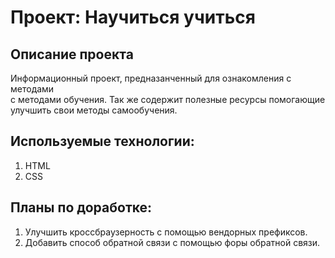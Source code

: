 # Проект: Научиться учиться
## Описание проекта
Информационный проект, предназанченный для ознакомления с методами  
с методами обучения. Так же содержит полезные ресурсы помогающие  
улучшить свои методы самообучения.

## Используемые технологии:
1. HTML
2. CSS

## Планы по доработке:
1. Улучшить кроссбраузерность с помощью вендорных префиксов.
2. Добавить способ обратной связи с помощью форы обратной связи.